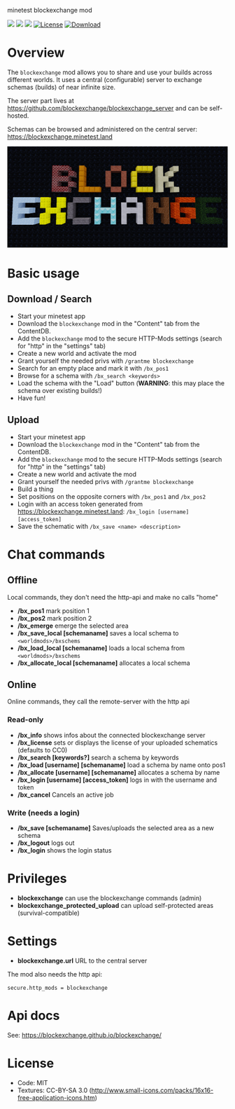 minetest blockexchange mod

![](https://github.com/blockexchange/blockexchange/workflows/luacheck/badge.svg)
![](https://github.com/blockexchange/blockexchange/workflows/busted/badge.svg)
![](https://github.com/blockexchange/blockexchange/workflows/ldoc/badge.svg)
[![License](https://img.shields.io/badge/License-MIT%20and%20CC%20BY--SA%203.0-green.svg)](license.txt)
[![Download](https://img.shields.io/badge/Download-ContentDB-blue.svg)](https://content.minetest.net/packages/BuckarooBanzay/blockexchange)

# Overview

The `blockexchange` mod allows you to share and use your builds across different worlds.
It uses a central (configurable) server to exchange schemas (builds) of near infinite size.

The server part lives at https://github.com/blockexchange/blockexchange_server and can be self-hosted.

Schemas can be browsed and administered on the central server: https://blockexchange.minetest.land

<img src="./blockexchange.png"/>

# Basic usage

## Download / Search

* Start your minetest app
* Download the `blockexchange` mod in the "Content" tab from the ContentDB.
* Add the `blockexchange` mod to the secure HTTP-Mods settings (search for "http" in the "settings" tab)
* Create a new world and activate the mod
* Grant yourself the needed privs with `/grantme blockexchange`
* Search for an empty place and mark it with `/bx_pos1`
* Browse for a schema with `/bx_search <keywords>`
* Load the schema with the "Load" button (**WARNING**: this may place the schema over existing builds!)
* Have fun!

## Upload

* Start your minetest app
* Download the `blockexchange` mod in the "Content" tab from the ContentDB.
* Add the `blockexchange` mod to the secure HTTP-Mods settings (search for "http" in the "settings" tab)
* Create a new world and activate the mod
* Grant yourself the needed privs with `/grantme blockexchange`
* Build a thing
* Set positions on the opposite corners with `/bx_pos1` and `/bx_pos2`
* Login with an access token generated from https://blockexchange.minetest.land: `/bx_login [username] [access_token]`
* Save the schematic with `/bx_save <name> <description>`

# Chat commands

## Offline

Local commands, they don't need the http-api and make no calls "home"

* **/bx_pos1** mark position 1
* **/bx_pos2** mark position 2
* **/bx_emerge** emerge the selected area
* **/bx_save_local [schemaname]** saves a local schema to `<worldmods>/bxschems`
* **/bx_load_local [schemaname]** loads a local schema from `<worldmods>/bxschems`
* **/bx_allocate_local [schemaname]** allocates a local schema

## Online

Online commands, they call the remote-server with the http api

### Read-only

* **/bx_info** shows infos about the connected blockexchange server
* **/bx_license** sets or displays the license of your uploaded schematics (defaults to CC0)
* **/bx_search [keywords?]** search a schema by keywords
* **/bx_load [username] [schemaname]** load a schema by name onto pos1
* **/bx_allocate [username] [schemaname]** allocates a schema by name
* **/bx_login [username] [access_token]** logs in with the username and token
* **/bx_cancel** Cancels an active job

### Write (needs a login)

* **/bx_save [schemaname]** Saves/uploads the selected area as a new schema
* **/bx_logout** logs out
* **/bx_login** shows the login status

# Privileges

* **blockexchange** can use the blockexchange commands (admin)
* **blockexchange_protected_upload** can upload self-protected areas (survival-compatible)

# Settings

* **blockexchange.url** URL to the central server

The mod also needs the http api:
```
secure.http_mods = blockexchange
```

# Api docs

See: https://blockexchange.github.io/blockexchange/

# License

* Code: MIT
* Textures: CC-BY-SA 3.0 (http://www.small-icons.com/packs/16x16-free-application-icons.htm)
